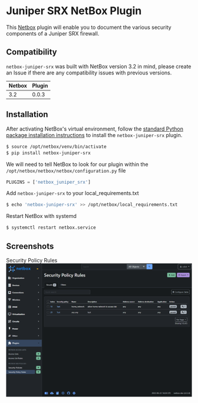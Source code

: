 # Juniper SRX NetBox Plugin

This [Netbox](https://github.com/cdot65/netbox-juniper-srx) plugin will enable you to document the various security components of a Juniper SRX firewall.

## Compatibility

`netbox-juniper-srx` was built with NetBox version 3.2 in mind, please create an Issue if there are any compatibility issues with previous versions.

| Netbox | Plugin |
|---|---|
| 3.2 | 0.0.3 |

## Installation

After activating NetBox's virtual environment, follow the [standard Python package installation instructions](https://packaging.python.org/en/latest/tutorials/installing-packages/#installing-from-pypi) to install the `netbox-juniper-srx` plugin.

```bash
$ source /opt/netbox/venv/bin/activate
$ pip install netbox-juniper-srx
```

We will need to tell NetBox to look for our plugin within the `/opt/netbox/netbox/netbox/configuration.py` file

```python
PLUGINS = ['netbox_juniper_srx']
```

Add `netbox-juniper-srx` to your local_requirements.txt

```bash
$ echo 'netbox-juniper-srx' >> /opt/netbox/local_requirements.txt
```

Restart NetBox with systemd

```bash
$ systemctl restart netbox.service
```

## Screenshots

Security Policy Rules
![Security Policy Rules](https://raw.githubusercontent.com/cdot65/netbox-juniper-srx/main/site/content/assets/images/security_policy_rules.png)
